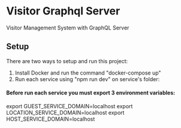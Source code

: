 # Visitor Graphql Server
Visitor Management System with GraphQL Server

## Setup
There are two ways to setup and run this project:
1. Install Docker and run the command "docker-compose up"
2. Run each service using "npm run dev" on service's folder:

#### Before run each service you must export 3 environment variables:

export GUEST_SERVICE_DOMAIN=localhost
export LOCATION_SERVICE_DOMAIN=localhost
export HOST_SERVICE_DOMAIN=localhost


